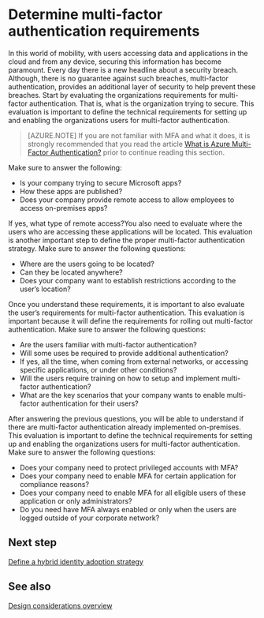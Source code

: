 <properties
	pageTitle="Azure Active Directory Hybrid Identity Design Considerations- Determine Identity Requirements"
	description="With Conditional access control, Azure Active Directory checks the specific conditions you pick when authenticating the user and before allowing access to the application. Once those conditions are met, the user is authenticated and allowed access to the application."
	documentationCenter=""
	services="active-directory"
	authors="femila"
	manager="billmath"
	editor=""/>

<tags
	ms.service="active-directory"
	ms.devlang="na"
	ms.topic="article"
    ms.tgt_pltfrm="na"
    ms.workload="identity" 
	ms.date="11/11/2015"
	ms.author="billmath"/>

# Determine multi-factor authentication requirements
In this world of mobility, with users accessing data and applications in the cloud and from any device, securing this information has become paramount.  Every day there is a new headline about a security breach.  Although, there is no guarantee against such breaches, multi-factor authentication, provides an additional layer of security to help prevent these breaches.
Start by evaluating the organizations requirements for multi-factor authentication. That is, what is the organization trying to secure.  This evaluation is important to define the technical requirements for setting up and enabling the organizations users for multi-factor authentication.

>[AZURE.NOTE]
If you are not familiar with MFA and what it does, it is strongly recommended that you read the article [What is Azure Multi-Factor Authentication?](multi-factor-authentication.md) prior to continue reading this section.

Make sure to answer the following:

- Is your company trying to secure Microsoft apps? 
- How these apps are published?
- Does your company provide remote access to allow employees to access on-premises apps?

If yes, what type of remote access?You also need to evaluate where the users who are accessing these applications will be located. This evaluation is another important step to define the proper multi-factor authentication strategy. Make sure to answer the following questions:

- Where are the users going to be located?
- Can they be located anywhere?
- Does your company want to establish restrictions according to the user’s location?

Once you understand these requirements, it is important to also evaluate the user’s requirements for multi-factor authentication. This evaluation is important because it will define the requirements for rolling out multi-factor authentication. Make sure to answer the following questions:

- Are the users familiar with multi-factor authentication?
- Will some uses be required to provide additional authentication?  
 - If yes, all the time, when coming from external networks, or accessing specific applications, or under other conditions?
- Will the users require training on how to setup and implement multi-factor authentication?
- What are the key scenarios that your company wants to enable multi-factor authentication for their users?

After answering the previous questions, you will be able to understand if there are multi-factor authentication already implemented on-premises. This evaluation is important to define the technical requirements for setting up and enabling the organizations users for multi-factor authentication. Make sure to answer the following questions:

- Does your company need to protect privileged accounts with MFA?
- Does your company need to enable MFA for certain application for compliance reasons?
- Does your company need to enable MFA for all eligible users of these application or only administrators?
- Do you need have MFA always enabled or only when the users are logged outside of your corporate network?


## Next step
[Define a hybrid identity adoption strategy](active-directory-hybrid-identity-design-considerations-identity-adoption-strategy.md)


## See also
[Design considerations overview](active-directory-hybrid-identity-design-considerations-directory-overview.md)
